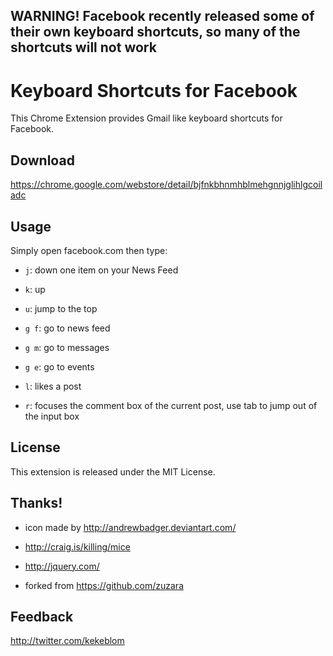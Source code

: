 ## WARNING! Facebook recently released some of their own keyboard shortcuts, so many of the shortcuts will not work

# Keyboard Shortcuts for Facebook

This Chrome Extension provides Gmail like keyboard shortcuts for Facebook.

## Download

https://chrome.google.com/webstore/detail/bjfnkbhnmhblmehgnnjglihlgcoiladc

## Usage

Simply open facebook.com then type:

- `j`: down one item on your News Feed

- `k`: up 

- `u`: jump to the top

- `g f`: go to news feed

- `g m`: go to messages

- `g e`: go to events

- `l`: likes a post

- `r`: focuses the comment box of the current post, use tab to jump out of the input box

## License

This extension is released under the MIT License.

## Thanks!

- icon made by http://andrewbadger.deviantart.com/

- http://craig.is/killing/mice

- http://jquery.com/

- forked from https://github.com/zuzara

## Feedback

http://twitter.com/kekeblom

